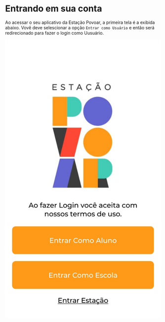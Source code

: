 # Entrando em sua conta

Ao acessar o seu aplicativo da Estação Povoar, a primeira tela é a exibida abaixo. Vovê deve selescionar a opção ``Entrar como Usuário`` e então será redirecionado para fazer o login como Uusuário.

![Apresentação Uusuário](./imagens/Inicial.jpg)
